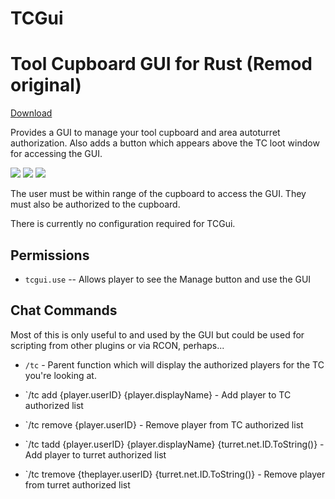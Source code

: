 # TCGui
# Tool Cupboard GUI for Rust (Remod original)

[Download](https://code.remod.org/TCGui.cs)

Provides a GUI to manage your tool cupboard and area autoturret authorization.  Also adds a button which appears above the TC loot window for accessing the GUI.

![](https://i.imgur.com/XknT4uc.png)
![](https://i.imgur.com/IvKZtYm.png)
![](https://i.imgur.com/xf3kRgH.png)

The user must be within range of the cupboard to access the GUI.  They must also be authorized to the cupboard.

There is currently no configuration required for TCGui.

## Permissions

- `tcgui.use` -- Allows player to see the Manage button and use the GUI

## Chat Commands
Most of this is only useful to and used by the GUI but could be used for scripting from other plugins or via RCON, perhaps...

- `/tc` - Parent function which will display the authorized players for the TC you're looking at.

- `/tc add {player.userID} {player.displayName} - Add player to TC authorized list
- `/tc remove {player.userID} - Remove player from TC authorized list
- `/tc tadd {player.userID} {player.displayName} {turret.net.ID.ToString()} - Add player to turret authorized list
- `/tc tremove {theplayer.userID} {turret.net.ID.ToString()} - Remove player from turret authorized list
